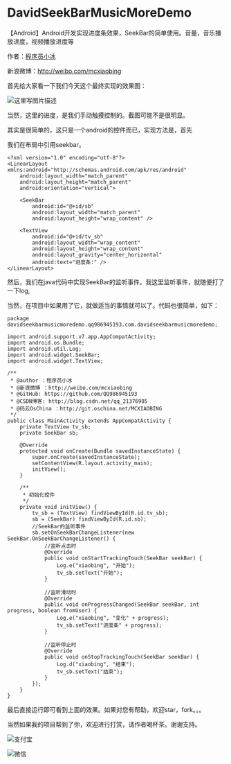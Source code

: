 # DavidSeekBarMusicMoreDemo
【Android】Android开发实现进度条效果，SeekBar的简单使用。音量，音乐播放进度，视频播放进度等

作者：[程序员小冰](https://github.com/QQ986945193)

新浪微博：http://weibo.com/mcxiaobing 

首先给大家看一下我们今天这个最终实现的效果图： 

![这里写图片描述](https://mcxiaobing.gitee.io/blog/img/github/DavidSeekBarMusicMoreDemo/20160910133005975.gif)

当然，这里的进度，是我们手动触摸控制的。截图可能不是很明显。

其实是很简单的，这只是一个android的控件而已，实现方法是，首先

我们在布局中引用seekbar。

```
<?xml version="1.0" encoding="utf-8"?>
<LinearLayout xmlns:android="http://schemas.android.com/apk/res/android"
    android:layout_width="match_parent"
    android:layout_height="match_parent"
    android:orientation="vertical">

    <SeekBar
        android:id="@+id/sb"
        android:layout_width="match_parent"
        android:layout_height="wrap_content" />

    <TextView
        android:id="@+id/tv_sb"
        android:layout_width="wrap_content"
        android:layout_height="wrap_content"
        android:layout_gravity="center_horizontal"
        android:text="进度条:" />
</LinearLayout>

```
然后，我们在java代码中实现SeekBar的监听事件。我这里监听事件，就随便打了一下log,

当然，在项目中如果用了它，就做适当的事情就可以了。代码也很简单，如下：



```
package davidseekbarmusicmoredemo.qq986945193.com.davidseekbarmusicmoredemo;

import android.support.v7.app.AppCompatActivity;
import android.os.Bundle;
import android.util.Log;
import android.widget.SeekBar;
import android.widget.TextView;

/**
 * @author ：程序员小冰
 * @新浪微博 ：http://weibo.com/mcxiaobing
 * @GitHub: https://github.com/QQ986945193
 * @CSDN博客: http://blog.csdn.net/qq_21376985
 * @码云OsChina ：http://git.oschina.net/MCXIAOBING
 */
public class MainActivity extends AppCompatActivity {
    private TextView tv_sb;
    private SeekBar sb;

    @Override
    protected void onCreate(Bundle savedInstanceState) {
        super.onCreate(savedInstanceState);
        setContentView(R.layout.activity_main);
        initView();
    }

    /**
     * 初始化控件
     */
    private void initView() {
        tv_sb = (TextView) findViewById(R.id.tv_sb);
        sb = (SeekBar) findViewById(R.id.sb);
        //SeekBar的监听事件
        sb.setOnSeekBarChangeListener(new SeekBar.OnSeekBarChangeListener() {
            //监听点击时
            @Override
            public void onStartTrackingTouch(SeekBar seekBar) {
                Log.e("xiaobing", "开始");
                tv_sb.setText("开始");
            }

            //监听滑动时
            @Override
            public void onProgressChanged(SeekBar seekBar, int progress, boolean fromUser) {
                Log.e("xiaobing", "变化" + progress);
                tv_sb.setText("进度条" + progress);
            }

            //监听停止时
            @Override
            public void onStopTrackingTouch(SeekBar seekBar) {
                Log.d("xiaobing", "结束");
                tv_sb.setText("结束");
            }
        });
    }
}

```

最后直接运行即可看到上面的效果。如果对您有帮助，欢迎star，fork。。。

当然如果我的项目帮到了你，欢迎进行打赏，请作者喝杯茶。谢谢支持。

![支付宝](https://mcxiaobing.gitee.io/blog/img/github/pay/zhifubao.png)

![微信](https://mcxiaobing.gitee.io/blog/img/github/pay/weixin.png)
